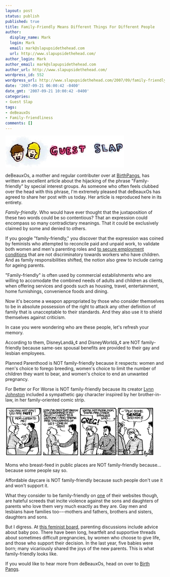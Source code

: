 ```yaml
---
layout: post
status: publish
published: true
title: Family-Friendly Means Different Things For Different People
author:
  display_name: Mark
  login: Mark
  email: mark@slapupsidethehead.com
  url: http://www.slapupsidethehead.com/
author_login: Mark
author_email: mark@slapupsidethehead.com
author_url: http://www.slapupsidethehead.com/
wordpress_id: 552
wordpress_url: http://www.slapupsidethehead.com/2007/09/family-friendly/
date: '2007-09-21 06:00:42 -0400'
date_gmt: '2007-09-21 10:00:42 -0400'
categories:
- Guest Slap
tags:
- deBeauxOs
- Family-friendliness
comments: []
---
```

![Guest Slap](/wp-content/media/2007/09/guest-slap.jpg)

deBeauxOs, a mother and regular contributer over at [BirthPangs](http://breadnroses.ca/birthpangs/ "Save Lives! Regulate Pregnancy"), has written an excellent article about the hijacking of the phrase "Family-friendly" by special interest groups. As someone who often feels clubbed over the head with this phrase, I'm extremely pleased that deBeauxOs has agreed to share her post with us today. Her article is reproduced here in its entirety.

_Family-friendly_. Who would have ever thought that the juxtaposition of these two words could be so contentious? That an expression could encompass so many contradictary meanings. That it could be exclusively claimed by some and denied to others.

If you google "family-friendly," you discover that the expression was coined by feminists who attempted to reconcile paid and unpaid work, to validate both women and men's parenting roles and [to secure employment conditions](http://www.hrsdc.gc.ca/en/lp/spila/wlb/imt/08family_friendly.shtml "You mean the phrase can be used for non anti-gay stuff?") that are not discriminatory towards workers who have children. And as family responsibilities shifted, the notion also grew to include caring for ageing parents.

"Family-friendly" is often used by commercial establishments who are willing to accomodate the combined needs of adults and children as clients, when offering services and goods such as housing, travel, entertainment, home furnishings, convenience foods and dining.

Now it's become a weapon appropriated by those who consider themselves to be in absolute possession of the right to attack any other definition of family that is unacceptable to their standards. And they also use it to shield themselves against criticism.

In case you were wondering who are these people, let's refresh your memory.

According to them, DisneyLandâ„¢ and DisneyWorldâ„¢ are NOT family-friendly because same-sex spousal benefits are provided to their gay and lesbian employees.

Planned Parenthood is NOT family-friendly because it respects: women and men's choice to forego breeding, women's choice to limit the number of children they want to bear, and women's choice to end an unwanted pregnancy.

For Better or For Worse is NOT family-friendly because its creator [Lynn Johnston](http://en.wikipedia.org/wiki/Lynn_Johnston "May I call her a 'hero?'") included a sympathetic gay character inspired by her brother-in-law, in her family-oriented comic strip.

![Lawrence is gay](/wp-content/media/2007/09/for-better-or-for-worse.png)

Moms who breast-feed in public places are NOT family-friendly because... because some people say so.

Affordable daycare is NOT family-friendly because such people don't use it and won't support it.

What they consider to be family-friendly on [one](http://bigcitylib.blogspot.com/2007/07/free-dominion-on-coren-gay-men-like-to.html "Ah, now that's the 'family-friendly' I'm used to hearing.") of their websites though, are hateful screeds that incite violence against the sons and daughters of parents who love them very much exactly as they are. Gay men and lesbians have families too---mothers and fathers, brothers and sisters, daughters and sons.

But I digress. At [this feminist board](http://www.breadnroses.ca/forums/viewforum.php?f=51 "Why not check it out?"), parenting discussions include advice about baby poo. There have been long, heartfelt and supportive threads about sometimes difficult pregnancies, by women who choose to give life, and those who support their decision. In the last year, five babies were born; many vicariously shared the joys of the new parents. This is what family-friendly looks like.

If you would like to hear more from deBeauxOs, head on over to [Birth Pangs](http://breadnroses.ca/birthpangs/ "It's witty and informative. Really!").

